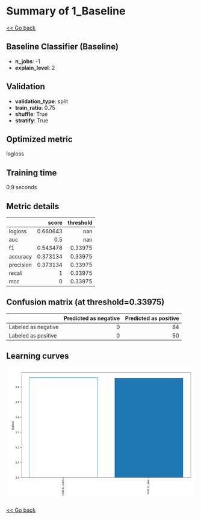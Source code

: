# Summary of 1_Baseline

[<< Go back](../README.md)


## Baseline Classifier (Baseline)
- **n_jobs**: -1
- **explain_level**: 2

## Validation
 - **validation_type**: split
 - **train_ratio**: 0.75
 - **shuffle**: True
 - **stratify**: True

## Optimized metric
logloss

## Training time

0.9 seconds

## Metric details
|           |    score |   threshold |
|:----------|---------:|------------:|
| logloss   | 0.660643 |   nan       |
| auc       | 0.5      |   nan       |
| f1        | 0.543478 |     0.33975 |
| accuracy  | 0.373134 |     0.33975 |
| precision | 0.373134 |     0.33975 |
| recall    | 1        |     0.33975 |
| mcc       | 0        |     0.33975 |


## Confusion matrix (at threshold=0.33975)
|                     |   Predicted as negative |   Predicted as positive |
|:--------------------|------------------------:|------------------------:|
| Labeled as negative |                       0 |                      84 |
| Labeled as positive |                       0 |                      50 |

## Learning curves
![Learning curves](learning_curves.png)

[<< Go back](../README.md)
